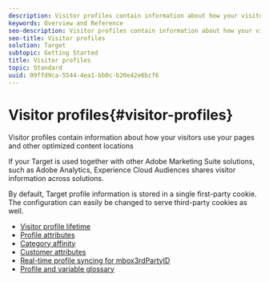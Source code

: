 ```yaml
---
description: Visitor profiles contain information about how your visitors use your pages and other optimized content locations
keywords: Overview and Reference
seo-description: Visitor profiles contain information about how your visitors use your pages and other optimized content locations
seo-title: Visitor profiles
solution: Target
subtopic: Getting Started
title: Visitor profiles
topic: Standard
uuid: 09ffd9ca-5544-4ea1-bb0c-b20e42e6bcf6
---
```


# Visitor profiles{#visitor-profiles}

Visitor profiles contain information about how your visitors use your pages and other optimized content locations

If your Target is used together with other Adobe Marketing Suite solutions, such as Adobe Analytics, Experience Cloud Audiences shares visitor information across solutions.

By default, Target profile information is stored in a single first-party cookie. The configuration can easily be changed to serve third-party cookies as well. 

- [Visitor profile lifetime](c-visitor-profile-lifetime.md)
- [Profile attributes](c-profile-parameters.md)
- [Category affinity](c-category-affinity.md)
- [Customer attributes](c-working-with-customer-attributes.md)
- [Real-time profile syncing for mbox3rdPartyID](c-3rd-party-id.md)
- [Profile and variable glossary](r-variables-profiles-parameters-methods.md)
